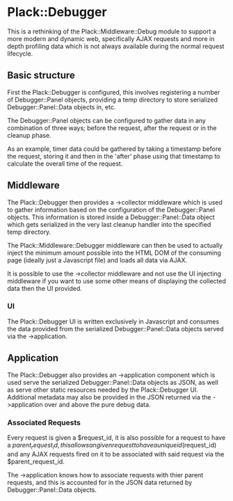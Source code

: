 
# Plack::Debugger

This is a rethinking of the Plack::Middleware::Debug module 
to support a more modern and dynamic web, specifically AJAX
requests and more in depth profiling data which is not always
available during the normal request lifecycle.

## Basic structure

First the Plack::Debugger is configured, this involves 
registering a number of Debugger::Panel objects, providing a 
temp directory to store serialized Debugger::Panel::Data 
objects in, etc. 

The Debugger::Panel objects can be configured to gather data
in any combination of three ways; before the request, 
after the request or in the cleanup phase. 

As an example, timer data could be gathered by taking a 
timestamp before the request, storing it and then in the 
'after' phase using that timestamp to calculate the overall 
time of the request.

## Middleware

The Plack::Debugger then provides a ->collector middleware
which is used to gather information based on the configuration
of the Debugger::Panel objects. This information is stored 
inside a Debugger::Panel::Data object which gets serialized in 
the very last cleanup handler into the specified temp directory. 

The Plack::Middleware::Debugger middleware can then be used
to actually inject the minimum amount possible into the HTML
DOM of the consuming page (ideally just a Javascript file)
and loads all data via AJAX.

It is possible to use the ->collector middleware and not use 
the UI injecting middleware if you want to use some other 
means of displaying the collected data then the UI provided.

### UI

The Plack::Debugger UI is written exclusively in Javascript
and consumes the data provided from the serialized 
Debugger::Panel::Data objects served via the ->application.

## Application

The Plack::Debugger also provides an ->application component
which is used serve the serialized Debugger::Panel::Data 
objects as JSON, as well as serve other static resources 
needed by the Plack::Debugger UI. Additional metadata may 
also be provided in the JSON returned via the ->application
over and above the pure debug data.

### Associated Requests

Every request is given a $request_id, it is also possible for
a request to have a $parent_request_id, this allows an given 
request to have a unique id ($request_id) and any AJAX requests 
fired on it to be associated with said request via the 
$parent_request_id.

The ->application knows how to associate requests with thier 
parent requests, and this is accounted for in the JSON data 
returned by Debugger::Panel::Data objects.









